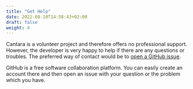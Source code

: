 ```yaml
---
title: "Get Help"
date: 2022-08-10T14:58:43+02:00
draft: false
weight: 4
---
```


Cantara is a volunteer project and therefore offers no professional support. However, the developer is very happy to help if there are any questions or troubles. The preferred way of contact would be to [open a GitHub issue](https://www.github.com/reckel-jm/cantara/issues).

GitHub is a free software collaboration platform. You can easily create an account there and then open an issue with your question or the problem which you have.
